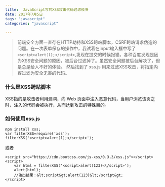 ```yaml
---
title:  JavaScript写的XSS攻击代码过滤模块
date: 2017年7月5日
tags: "javascript"
categories: "javascript"

---
```


>前端安全方面一直存在HTTP劫持和XSS跨站脚本，CSRF跨站请求伪造的问题。在一次表单保存的操作中，我试着在input输入框中写了 `` <script>alert(1);</script>``,发现在提交的时候报错。各种百度发现是因为XSS安全问题的原因，被后台过滤掉了。虽然安全问题被后台解决了，但是总是给人不好的体验。 然后找到了 xss.js  用来过滤XSS攻击，将指定内容过滤为安全无害的代码。

### 什么是XSS跨站脚本
XSS指的是攻击者利用漏洞，向 Web 页面中注入恶意代码，当用户浏览该页之时，注入的代码会被执行，从而达到攻击的特殊目的。

### 如何使用xss.js

```
npm install xss;
var filterXSS=require('xss');
filterXSS('<script>alert(1);</script>');
```
或者

```
<script src="https://cdn.bootcss.com/js-xss/0.3.3/xss.js"></script>
<script>
    var html = filterXSS('<script>alert(123)<\/script>');
    alert(html);
    //输出结果：&lt;script&gt;alert(123)&lt;/script&gt;
</script>
```
